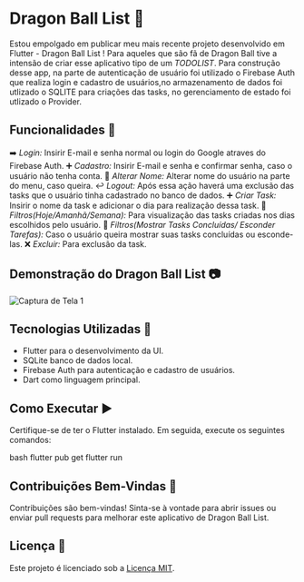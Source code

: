 # Dragon Ball List 🚀

Estou empolgado em publicar meu mais recente projeto desenvolvido em Flutter - Dragon Ball List !
Para aqueles que são fã de Dragon Ball tive a intensão de criar esse aplicativo tipo de um _TODOLIST_.
Para construção desse app, na parte de autenticação de usuário foi utilizado o Firebase Auth que realiza login e cadastro de usuários,no armazenamento de dados foi utlizado o SQLITE para criações das tasks, no gerenciamento de estado foi utlizado o Provider.

## Funcionalidades 🔨

➡️ _Login:_ Insirir E-mail e senha normal ou login do Google atraves do Firebase Auth.
➕ _Cadastro:_ Insirir E-mail e senha e confirmar senha, caso o usuário não tenha conta.
📝 _Alterar Nome:_ Alterar nome do usuário na parte do menu, caso queira.
↩️ _Logout:_ Após essa ação haverá uma exclusão das tasks que o usuário tinha cadastrado no banco de dados.
➕ _Criar Task:_ Insirir o nome da task e adicionar o dia para realização dessa task.
🔎 _Filtros(Hoje/Amanhã/Semana):_ Para visualização das tasks criadas nos dias escolhidos pelo usuário.
🔎 _Filtros(Mostrar Tasks Concluídas/ Esconder Tarefas):_ Caso o usuário queira mostrar suas tasks concluídas ou esconde-las.
❌ _Excluir:_ Para exclusão da task.

## Demonstração do Dragon Ball List 📷

![Captura de Tela 1](assets/00%20-%20assets/video%20dragon%20ball%20list.gif)

## Tecnologias Utilizadas 📱

- Flutter para o desenvolvimento da UI.
- SQLite banco de dados local.
- Firebase Auth para autenticação e cadastro de usuários.
- Dart como linguagem principal.

## Como Executar ▶️

Certifique-se de ter o Flutter instalado. Em seguida, execute os seguintes comandos:

bash
flutter pub get
flutter run

## Contribuições Bem-Vindas 🤝

Contribuições são bem-vindas! Sinta-se à vontade para abrir issues ou enviar pull requests para melhorar este aplicativo de Dragon Ball List.

## Licença 🪪

Este projeto é licenciado sob a [Licença MIT](LICENSE).
